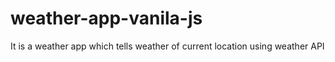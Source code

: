 # weather-app-vanila-js
 It is a weather app which tells weather of current location using weather API
